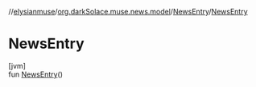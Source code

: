 //[elysianmuse](../../../index.md)/[org.darkSolace.muse.news.model](../index.md)/[NewsEntry](index.md)/[NewsEntry](-news-entry.md)

# NewsEntry

[jvm]\
fun [NewsEntry](-news-entry.md)()
